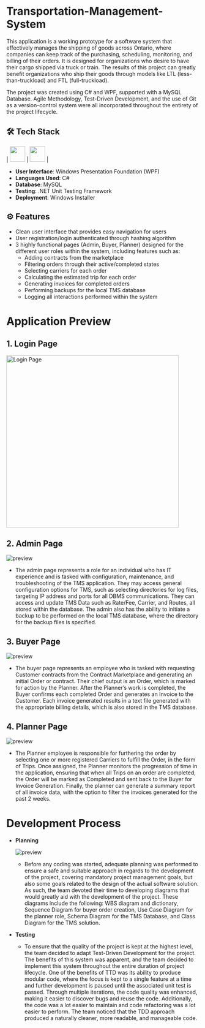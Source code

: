 # Transportation-Management-System

This application is a working prototype for a software system that effectively manages the shipping of goods across Ontario, where companies can keep track of the purchasing, scheduling, monitoring, and billing of their orders. It is designed for organizations who desire to have their cargo shipped via truck or train. The results of this project can greatly benefit organizations who ship their goods through models like LTL (less-than-truckload) and FTL (full-truckload).
 <br />

The project was created using C# and WPF, supported with a MySQL Database. Agile Methodology, Test-Driven Development, and the use of Git as a version-control system were all incorporated throughout the entirety of the project lifecycle. 
 <br />

## 🛠 Tech Stack

| <img src="https://i.imgur.com/2Eo8JaI.png" width="40"> | <img src="https://cdn.jsdelivr.net/npm/simple-icons@v4/icons/mysql.svg" width="40"> |  

- **User Interface**: Windows Presentation Foundation (WPF) </br>
- **Languages Used**: C# </br>
- **Database**: MySQL </br>
- **Testing**: .NET Unit Testing Framework </br>
- **Deployment**: Windows Installer </br> 

## ⚙️ Features

- Clean user interface that provides easy navigation for users
- User registration/login authenticated through hashing algorithm
- 3 highly functional pages (Admin, Buyer, Planner) designed for the different user roles within the system, including features such as:
  - Adding contracts from the marketplace
  - Filtering orders through their active/completed states
  - Selecting carriers for each order
  - Calculating the estimated trip for each order
  - Generating invoices for completed orders
  - Performing backups for the local TMS database
  - Logging all interactions performed within the system

# Application Preview

## 1. Login Page

<img src="https://i.imgur.com/dLDzK08.png" alt="Login Page" width="450"/>

## 2. Admin Page

![preview](https://i.imgur.com/vL3fEe4.png)

- The admin page represents a role for an individual who has IT experience and is tasked with configuration, maintenance, and troubleshooting of the TMS application. They may access general configuration options for TMS, such as selecting directories for log files, targeting IP address and ports for all DBMS communications. They can access and update TMS Data such as Rate/Fee, Carrier, and Routes, all stored within the database.
The admin also has the ability to initiate a backup to be performed on the local TMS database, where the directory for the backup files is specified.

## 3. Buyer Page

![preview](https://i.imgur.com/ox4QZQz.png)

- The buyer page represents an employee who is tasked with requesting Customer contracts from the Contract Marketplace and generating an initial Order or contract. Their chief output is an Order, which is marked for action by the Planner. After the Planner’s work is completed, the Buyer confirms each completed Order and generates an Invoice to the Customer. Each invoice generated results in a text file generated with the appropriate billing details, which is also stored in the TMS database.

## 4. Planner Page

![preview](https://i.imgur.com/Xz1lLpG.png)

- The Planner employee is responsible for furthering the order by selecting one or more registered Carriers to fulfill the Order, in the form of Trips. Once assigned, the Planner monitors the progression of time in the application, ensuring that when all Trips on an order are completed, the Order will be marked as Completed and sent back to the Buyer for Invoice Generation. Finally, the planner can generate a summary report of all invoice data, with the option to filter the invoices generated for the past 2 weeks.


# Development Process

- **Planning** <br />

  ![preview](https://i.imgur.com/3JBPqYA.png)

  - Before any coding was started, adequate planning was performed to ensure a safe and suitable approach in regards to the development of the project, covering mandatory project management goals, but also some goals related to the design of the actual software solution. As such, the team devoted their time to developing diagrams that would greatly aid with the development of the project. These diagrams include the following: WBS diagram and dictionary, Sequence Diagram for buyer order creation, Use Case Diagram for the planner role, Schema Diagram for the TMS Database, and Class Diagram for the TMS solution.

- **Testing** <br />
  - To ensure that the quality of the project is kept at the highest level, the team decided to adapt Test-Driven Development for the project. The benefits of this system was apparent, and the team decided to implement this system throughout the entire duration of project lifecycle. One of the benefits of TTD was its ability to produce modular code, where the focus is kept to a single feature at a time and further development is paused until the associated unit test is passed. Through multiple iterations, the code quality was enhanced, making it easier to discover bugs and reuse the code. Additionally, the code was a lot easier to maintain and code refactoring was a lot easier to perform. The team noticed that the TDD approach produced a naturally cleaner, more readable, and manageable code.
